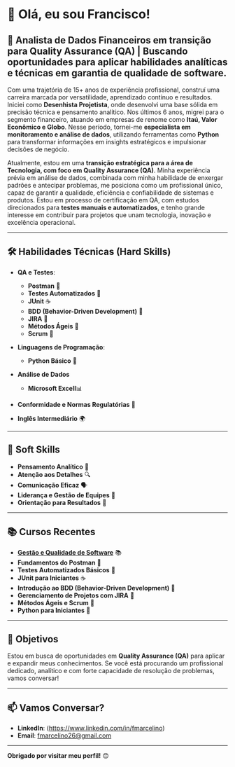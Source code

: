 # 👋 Olá, eu sou Francisco!

## 🚀 Analista de Dados Financeiros em transição para Quality Assurance (QA) | Buscando oportunidades para aplicar habilidades analíticas e técnicas em garantia de qualidade de software.

Com uma trajetória de 15+ anos de experiência profissional, construí uma carreira marcada por versatilidade, aprendizado contínuo e resultados. Iniciei como **Desenhista Projetista**, onde desenvolvi uma base sólida em precisão técnica e pensamento analítico. Nos últimos 6 anos, migrei para o segmento financeiro, atuando em empresas de renome como **Itaú, Valor Econômico e Globo**. Nesse período, tornei-me **especialista em monitoramento e análise de dados**, utilizando ferramentas como **Python** para transformar informações em insights estratégicos e impulsionar decisões de negócio.

Atualmente, estou em uma **transição estratégica para a área de Tecnologia, com foco em Quality Assurance (QA)**. Minha experiência prévia em análise de dados, combinada com minha habilidade de enxergar padrões e antecipar problemas, me posiciona como um profissional único, capaz de garantir a qualidade, eficiência e confiabilidade de sistemas e produtos. Estou em processo de certificação em QA, com estudos direcionados para **testes manuais e automatizados**, e tenho grande interesse em contribuir para projetos que unam tecnologia, inovação e excelência operacional.

---

## 🛠️ Habilidades Técnicas (Hard Skills)

- **QA e Testes**:
  - **Postman** 🚀
  - **Testes Automatizados** 🤖
  - **JUnit** ☕
  - **BDD (Behavior-Driven Development)** 🧪
  - **JIRA** 🎯
  - **Métodos Ágeis** 🔄
  - **Scrum** 📅
    
- **Linguagens de Programação**:
  - **Python Básico** 🐍
    
- **Análise de Dados** 
  - **Microsoft Excell**📊
- **Conformidade e Normas Regulatórias** 📜
- **Inglês Intermediário** 🌍

---

## 🌟 Soft Skills

- **Pensamento Analítico** 🧠
- **Atenção aos Detalhes** 🔍
- **Comunicação Eficaz** 🗣️
- **Liderança e Gestão de Equipes** 👥
- **Orientação para Resultados** 🎯

---

## 📚 Cursos Recentes

- **[Gestão e Qualidade de Software](https://eadhandsoncode.com.br/)** 📚
- **Fundamentos do Postman** 🚀
- **Testes Automatizados Básicos** 🤖
- **JUnit para Iniciantes** ☕
- **Introdução ao BDD (Behavior-Driven Development)** 🧪
- **Gerenciamento de Projetos com JIRA** 🎯
- **Métodos Ágeis e Scrum** 🔄
- **Python para Iniciantes** 🐍
---

## 🎯 Objetivos

Estou em busca de oportunidades em **Quality Assurance (QA)** para aplicar e expandir meus conhecimentos. 
Se você está procurando um profissional dedicado, analítico e com forte capacidade de resolução de problemas, vamos conversar!

---

## 📫 Vamos Conversar?

- **LinkedIn**: (https://www.linkedin.com/in/fmarcelino)
- **Email**: fmarcelino26@gmail.com

---

**Obrigado por visitar meu perfil!** 😊

